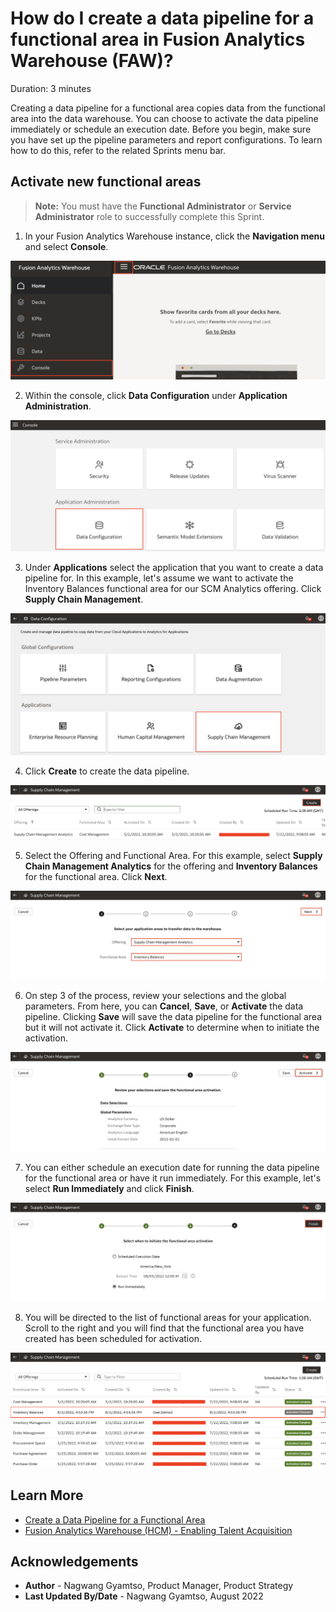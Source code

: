 # How do I create a data pipeline for a functional area in Fusion Analytics Warehouse (FAW)?

Duration: 3 minutes

Creating a data pipeline for a functional area copies data from the functional area into the data warehouse. You can choose to activate the data pipeline immediately or schedule an execution date. Before you begin, make sure you have set up the pipeline parameters and report configurations. To learn how to do this, refer to the related Sprints menu bar.

## Activate new functional areas
>**Note:** You must have the **Functional Administrator** or **Service Administrator** role to successfully complete this Sprint.

1. In your Fusion Analytics Warehouse instance, click the **Navigation menu** and select **Console**.

  ![Console](images/console.png)

2. Within the console, click **Data Configuration** under **Application Administration**.

  ![Data Configuration](images/data-config.png)

3. Under **Applications** select the application that you want to create a data pipeline for. In this example, let's assume we want to activate the Inventory Balances functional area for our SCM Analytics offering. Click **Supply Chain Management**.

  ![SCM](images/applications.png)

4. Click **Create** to create the data pipeline.

  ![Create pipeline](images/create.png)

5. Select the Offering and Functional Area. For this example, select **Supply Chain Management Analytics** for the offering and **Inventory Balances** for the functional area. Click **Next**.

  ![Offering and functional area](images/offering-functional-area.png)

6. On step 3 of the process, review your selections and the global parameters. From here, you can **Cancel**, **Save**, or **Activate** the data pipeline. Clicking **Save** will save the data pipeline for the functional area but it will not activate it. Click **Activate** to determine when to initiate the activation.

  ![Step 3](images/review-config.png)

7. You can either schedule an execution date for running the data pipeline for the functional area or have it run immediately. For this example, let's select **Run Immediately** and click **Finish**.

  ![Schedule activation](images/schedule-activation.png)

8. You will be directed to the list of functional areas for your application. Scroll to the right and you will find that the functional area you have created has been scheduled for activation.  

  ![Activation](images/results.png)

## Learn More

* [Create a Data Pipeline for a Functional Area](https://docs.oracle.com/en/cloud/saas/analytics/22r2/fawag/create-data-pipeline-functional-area.html)
* [Fusion Analytics Warehouse (HCM) - Enabling Talent Acquisition](https://community.oracle.com/customerconnect/discussion/566252/fusion-analytics-warehouse-hcm-enabling-talent-acquisition)

## Acknowledgements
* **Author** - Nagwang Gyamtso, Product Manager, Product Strategy
* **Last Updated By/Date** - Nagwang Gyamtso, August 2022
